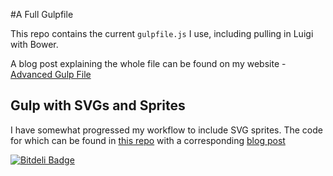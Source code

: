 #A Full Gulpfile

This repo contains the current `gulpfile.js` I use, including pulling in Luigi with Bower.

A blog post explaining the whole file can be found on my website - [Advanced Gulp File](http://www.mikestreety.co.uk/blog/an-advanced-gulpjs-file)

## Gulp with SVGs and Sprites

I have somewhat progressed my workflow to include SVG sprites. The code for which can be found in [this repo](https://github.com/liquidlight/sass-gulp-svg-sprite) with a corresponding [blog post](https://www.liquidlight.co.uk/blog/article/creating-svg-sprites-using-gulp-and-sass/)

[![Bitdeli Badge](https://d2weczhvl823v0.cloudfront.net/mikestreety/gulp/trend.png)](https://bitdeli.com/free "Bitdeli Badge")
